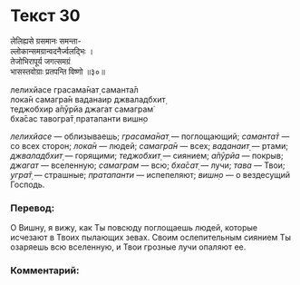 # Текст 30

लेलिह्यसे ग्रसमानः समन्ता-  
ल्लोकान्समग्रान्वदनैर्ज्वलद्भिः ।  
तेजोभिरापूर्य जगत्समग्रं  
भासस्तवोग्राः प्रतपन्ति विष्णो ॥३०॥

лелихйасе грасама̄нат̣ саманта̄л  
лока̄н самагра̄н ваданаир джваладбхит̣  
теджобхир а̄пӯрйа джагат самаграм̇  
бха̄сас тавогра̄т̣ пратапанти вишн̣о

_лелихйасе_ — облизываешь; _грасама̄нат̣_ — поглощающий; _саманта̄т_ — со всех сторон; _лока̄н_ — людей; _самагра̄н_ — всех; _ваданаит̣_ — ртами; _джваладбхит̣_ — горящими; _теджобхит̣_ — сиянием; _а̄пӯрйа_ — покрыв; _джагат_ — вселенную; _самаграм_ — всю; _бха̄сат̣_ — лучи; _тава_ — Твои; _угра̄т̣_ — страшные; _пратапанти_ — испепеляют; _вишн̣о_ — о вездесущий Господь.

### Перевод:

О Вишну, я вижу, как Ты повсюду поглощаешь людей, которые исчезают в Твоих пылающих зевах. Своим ослепительным сиянием Ты озаряешь всю вселенную, и Твои грозные лучи опаляют ее.

### Комментарий:

